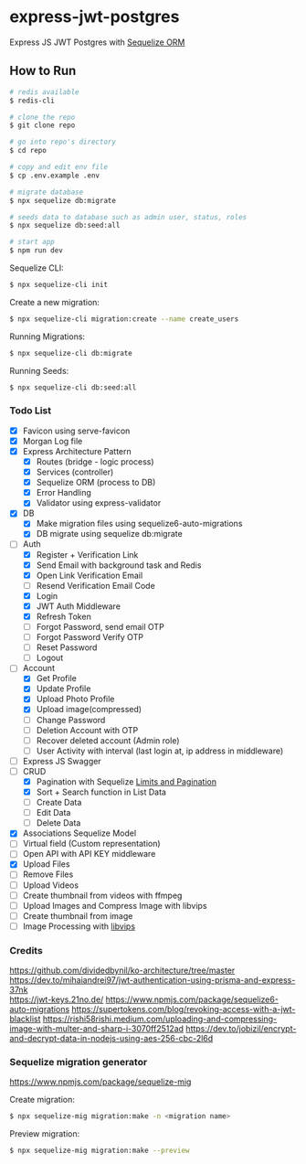 # express-jwt-postgres

Express JS JWT Postgres with [Sequelize ORM](https://sequelize.org/docs/v6/getting-started/)

## How to Run

```bash
# redis available
$ redis-cli

# clone the repo
$ git clone repo

# go into repo's directory
$ cd repo

# copy and edit env file
$ cp .env.example .env

# migrate database
$ npx sequelize db:migrate

# seeds data to database such as admin user, status, roles
$ npx sequelize db:seed:all

# start app
$ npm run dev
```

Sequelize CLI:

```bash
$ npx sequelize-cli init
```

Create a new migration:

```bash
$ npx sequelize-cli migration:create --name create_users
```

Running Migrations:

```bash
$ npx sequelize-cli db:migrate
```

Running Seeds:

```bash
$ npx sequelize-cli db:seed:all
```

### Todo List

-   [x] Favicon using serve-favicon
-   [x] Morgan Log file
-   [x] Express Architecture Pattern
    -   [x] Routes (bridge - logic process)
    -   [x] Services (controller)
    -   [x] Sequelize ORM (process to DB)
    -   [x] Error Handling
    -   [x] Validator using express-validator
-   [x] DB
    -   [x] Make migration files using sequelize6-auto-migrations
    -   [x] DB migrate using sequelize db:migrate
-   [ ] Auth
    -   [x] Register + Verification Link
    -   [x] Send Email with background task and Redis
    -   [x] Open Link Verification Email
    -   [ ] Resend Verification Email Code
    -   [x] Login
    -   [x] JWT Auth Middleware
    -   [x] Refresh Token
    -   [ ] Forgot Password, send email OTP
    -   [ ] Forgot Password Verify OTP
    -   [ ] Reset Password
    -   [ ] Logout
-   [ ] Account
    -   [x] Get Profile
    -   [x] Update Profile
    -   [x] Upload Photo Profile
    -   [x] Upload image(compressed)
    -   [ ] Change Password
    -   [ ] Deletion Account with OTP
    -   [ ] Recover deleted account (Admin role)
    -   [ ] User Activity with interval (last login at, ip address in middleware)
-   [ ] Express JS Swagger
-   [ ] CRUD
    -   [x] Pagination with Sequelize [Limits and Pagination](https://sequelize.org/docs/v6/core-concepts/model-querying-basics/#limits-and-pagination)
    -   [x] Sort + Search function in List Data
    -   [ ] Create Data
    -   [ ] Edit Data
    -   [ ] Delete Data
-   [x] Associations Sequelize Model
-   [ ] Virtual field (Custom representation)
-   [ ] Open API with API KEY middleware
-   [x] Upload Files
-   [ ] Remove Files
-   [ ] Upload Videos
-   [ ] Create thumbnail from videos with ffmpeg
-   [ ] Upload Images and Compress Image with libvips
-   [ ] Create thumbnail from image
-   [ ] Image Processing with [libvips](https://www.libvips.org/)

### Credits

https://github.com/dividedbynil/ko-architecture/tree/master  
https://dev.to/mihaiandrei97/jwt-authentication-using-prisma-and-express-37nk  
https://jwt-keys.21no.de/
https://www.npmjs.com/package/sequelize6-auto-migrations
https://supertokens.com/blog/revoking-access-with-a-jwt-blacklist
https://rishi58rishi.medium.com/uploading-and-compressing-image-with-multer-and-sharp-i-3070ff2512ad
https://dev.to/jobizil/encrypt-and-decrypt-data-in-nodejs-using-aes-256-cbc-2l6d

### Sequelize migration generator

https://www.npmjs.com/package/sequelize-mig

Create migration:

```bash
$ npx sequelize-mig migration:make -n <migration name>
```

Preview migration:

```bash
$ npx sequelize-mig migration:make --preview
```
